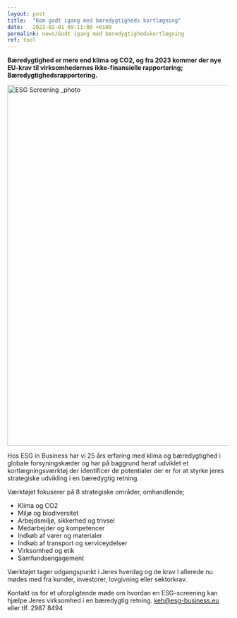 ```yaml
---
layout: post
title:  "Kom godt igang med bæredygtigheds kortlægning"
date:   2022-02-01 09:11:00 +0100
permalink: news/Godt igang med bæredygtighedskortlægning
ref: tool
---
```

**Bæredygtighed er mere end klima og CO2, og fra 2023 kommer der nye EU-krav til virksomhedernes ikke-finansielle rapportering; Bæredygtighedsrapportering.**

<img width="817" alt="ESG Screening _photo" src="https://user-images.githubusercontent.com/75361000/150796211-65b13710-d032-4fbe-95f0-1d73a63702ea.png">

Hos ESG in Business har vi 25 års erfaring med klima og bæredygtighed i globale forsyningskæder og har på baggrund heraf udviklet et kortlægningsværktøj der identificer de potentialer der er for at styrke jeres strategiske udvikling i en bæredygtig retning. 

Værktøjet fokuserer på 8 strategiske områder, omhandlende; 
*	Klima og CO2
*	Miljø og biodiversitet 
*	Arbejdsmiljø, sikkerhed og trivsel
*	Medarbejder og kompetencer
*	Indkøb af varer og materialer
*	Indkøb af transport og serviceydelser
*	Virksomhed og etik
* Samfundsengagement 

Værktøjet tager udgangspunkt i Jeres hverdag og de krav I allerede nu mødes med fra kunder, investorer, lovgivning eller sektorkrav. 

Kontakt os for et uforpligtende møde om hvordan en ESG-screening kan hjælpe Jeres virksomhed i en bæredygtig retning. 
keh@esg-business.eu eller tlf. 2987 8494


